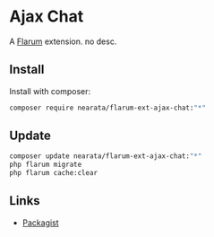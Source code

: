 # Ajax Chat

A [Flarum](http://flarum.org) extension. no desc.

## Install

Install with composer:

```sh
composer require nearata/flarum-ext-ajax-chat:"*"
```

## Update

```sh
composer update nearata/flarum-ext-ajax-chat:"*"
php flarum migrate
php flarum cache:clear
```

## Links

- [Packagist](https://packagist.org/packages/nearata/flarum-ext-ajax-chat)
